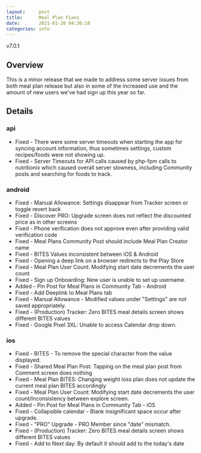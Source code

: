 ```yaml
---
layout:     post
title:      Meal Plan Fixes
date:       2021-01-20 04:36:18
categories: info
---
```


v7.0.1

## Overview
This is a minor release that we made to address some server issues from both
meal plan release but also in some of the increased use and the amount of new
users we've had sign up this year so far.

## Details

### api
* Fixed - There were some server timeouts when starting the app for syncing
  account information, thus sometimes settings, custom recipes/foods were not
showing up.
* Fixed - Server Timeouts for API calls caused by php-fpm calls to nutritionix
  which caused overall server slowness, including Community posts and searching
for foods to track.

### android
* Fixed - Manual Allowance: Settings disappear from Tracker screen or toggle revert back
* Fixed - Discover PRO: Upgrade screen does not reflect the discounted price as in other screens
* Fixed - Phone verification does not approve even after providing valid verification code
* Fixed - Meal Plans Community Post should include Meal Plan Creator name
* Fixed - BITES Values inconsistent between iOS & Android
* Fixed - Opening a deep link on a browser redirects to the Play Store 
* Fixed - Meal Plan User Count: Modifying start date decrements the user count
* Fixed - Sign up Onboarding: New user is unable to set up username.
* Added - Pin Post for Meal Plans in Community Tab - Android
* Fixed - Add Deeplink to Meal Plans tab
* Fixed - Manual Allowance - Modified values under "Settings" are not saved appropriately.
* Fixed - (Production) Tracker: Zero BITES meal details screen shows different BITES values 
* Fixed - Google Pixel 3XL: Unable to access Calendar drop down.

### ios
* Fixed - BITES - To remove the special character from the value displayed.
* Fixed - Shared Meal Plan Post: Tapping on the meal plan post from Comment screen does nothing
* Fixed - Meal Plan BITES: Changing weight loss plan does not update the current meal plan BITES accordingly
* Fixed - Meal Plan User Count: Modifying start date decrements the user count/Inconsistency between explore screen.
* Added - Pin Post for Meal Plans in Community Tab - iOS
* Fixed - Collapsible calendar - Blank insignificant space occur after upgrade.
* Fixed - "PRO" Upgrade - PRO Member since "date" mismatch.
* Fixed - (Production) Tracker: Zero BITES meal details screen shows different BITES values 
* Fixed - Add to Next day: By default it should add to the today's date
